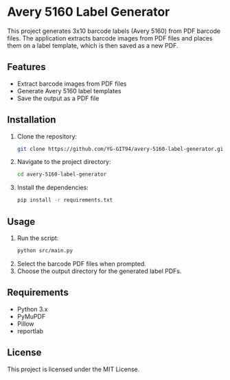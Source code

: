 # Avery 5160 Label Generator

This project generates 3x10 barcode labels (Avery 5160) from PDF barcode files. The application extracts barcode images from PDF files and places them on a label template, which is then saved as a new PDF.

## Features
- Extract barcode images from PDF files
- Generate Avery 5160 label templates
- Save the output as a PDF file

## Installation

1. Clone the repository:
    ```bash
    git clone https://github.com/YG-GIT94/avery-5160-label-generator.git
    ```
2. Navigate to the project directory:
    ```bash
    cd avery-5160-label-generator
    ```
3. Install the dependencies:
    ```bash
    pip install -r requirements.txt
    ```

## Usage

1. Run the script:
    ```bash
    python src/main.py
    ```
2. Select the barcode PDF files when prompted.
3. Choose the output directory for the generated label PDFs.

## Requirements

- Python 3.x
- PyMuPDF
- Pillow
- reportlab

## License

This project is licensed under the MIT License.
